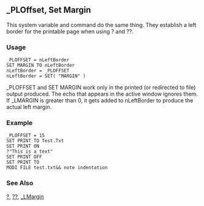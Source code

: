 ## _PLOffset, Set Margin

This system variable and command do the same thing. They establish a left border for the printable page when using ? and ??. 

### Usage

```foxpro
_PLOFFSET = nLeftBorder
SET MARGIN TO nLeftBorder
nLeftBorder = _PLOFFSET
nLeftBorder = SET( "MARGIN" )
```

_PLOFFSET and SET MARGIN work only in the printed (or redirected to file) output produced. The echo that appears in the active window ignores them. If _LMARGIN is greater than 0, it gets added to nLeftBorder to produce the actual left margin.

### Example

```foxpro
_PLOFFSET = 15
SET PRINT TO Test.Txt
SET PRINT ON
?"This is a text"
SET PRINT OFF
SET PRINT TO
MODI FILE test.txt&& note indentation
```
### See Also

[?](s4g174.md), [??](s4g174.md), [_LMargin](s4g244.md)